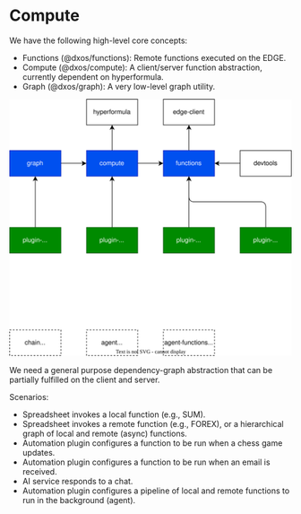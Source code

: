 # Compute

We have the following high-level core concepts:

- Functions (@dxos/functions): Remote functions executed on the EDGE.
- Compute (@dxos/compute): A client/server function abstraction, currently dependent on hyperformula.
- Graph (@dxos/graph): A very low-level graph utility.

![Modules](./compute.drawio.svg)

We need a general purpose dependency-graph abstraction that can be partially fulfilled on the client and server.

Scenarios:

- Spreadsheet invokes a local function (e.g., SUM).
- Spreadsheet invokes a remote function (e.g., FOREX), or a hierarchical graph of local and remote (async) functions.
- Automation plugin configures a function to be run when a chess game updates.
- Automation plugin configures a function to be run when an email is received.
- AI service responds to a chat.
- Automation plugin configures a pipeline of local and remote functions to run in the background (agent).

